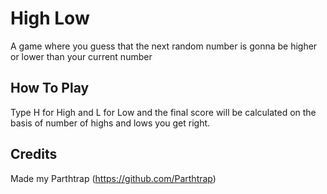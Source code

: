 # High Low

A game where you guess that the next random number is gonna be higher or lower than your current number

## How To Play

Type H for High and L for Low and the final score will be calculated on the basis of number of highs and lows you get right.

## Credits

Made my Parthtrap (https://github.com/Parthtrap)
